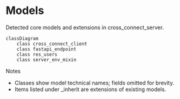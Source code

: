 # Models

Detected core models and extensions in cross_connect_server.

```mermaid
classDiagram
    class cross_connect_client
    class fastapi_endpoint
    class res_users
    class server_env_mixin
```

Notes
- Classes show model technical names; fields omitted for brevity.
- Items listed under _inherit are extensions of existing models.
